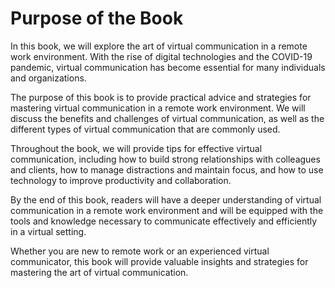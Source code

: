 Purpose of the Book
============================================

In this book, we will explore the art of virtual communication in a remote work environment. With the rise of digital technologies and the COVID-19 pandemic, virtual communication has become essential for many individuals and organizations.

The purpose of this book is to provide practical advice and strategies for mastering virtual communication in a remote work environment. We will discuss the benefits and challenges of virtual communication, as well as the different types of virtual communication that are commonly used.

Throughout the book, we will provide tips for effective virtual communication, including how to build strong relationships with colleagues and clients, how to manage distractions and maintain focus, and how to use technology to improve productivity and collaboration.

By the end of this book, readers will have a deeper understanding of virtual communication in a remote work environment and will be equipped with the tools and knowledge necessary to communicate effectively and efficiently in a virtual setting.

Whether you are new to remote work or an experienced virtual communicator, this book will provide valuable insights and strategies for mastering the art of virtual communication.
